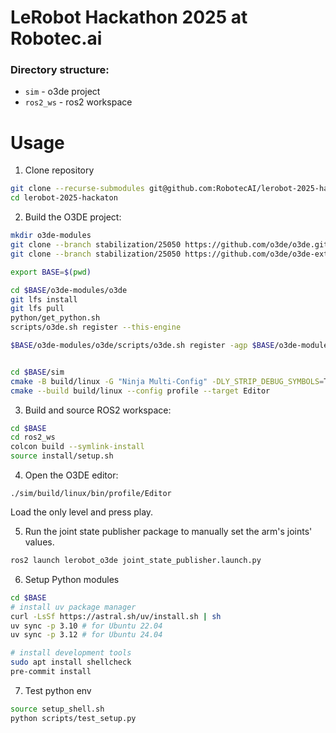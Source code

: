 # LeRobot Hackathon 2025 at Robotec.ai

### Directory structure:

- `sim` - o3de project
- `ros2_ws` - ros2 workspace

# Usage

1. Clone repository
```bash
git clone --recurse-submodules git@github.com:RobotecAI/lerobot-2025-hackaton.git
cd lerobot-2025-hackaton
```

2. Build the O3DE project:
```bash
mkdir o3de-modules
git clone --branch stabilization/25050 https://github.com/o3de/o3de.git o3de-modules/o3de
git clone --branch stabilization/25050 https://github.com/o3de/o3de-extras.git o3de-modules/o3de-extras

export BASE=$(pwd)

cd $BASE/o3de-modules/o3de
git lfs install
git lfs pull
python/get_python.sh
scripts/o3de.sh register --this-engine

$BASE/o3de-modules/o3de/scripts/o3de.sh register -agp $BASE/o3de-modules/o3de-extras/Gems


cd $BASE/sim
cmake -B build/linux -G "Ninja Multi-Config" -DLY_STRIP_DEBUG_SYMBOLS=TRUE -DLY_DISABLE_TEST_MODULES=ON
cmake --build build/linux --config profile --target Editor 
```

3. Build and source ROS2 workspace:
```bash
cd $BASE
cd ros2_ws
colcon build --symlink-install
source install/setup.sh
```

4. Open the O3DE editor:
```
./sim/build/linux/bin/profile/Editor
```

Load the only level and press play.

5. Run the joint state publisher package to manually set the arm's joints' values.
```bash
ros2 launch lerobot_o3de joint_state_publisher.launch.py
```

6. Setup Python modules
```bash
cd $BASE
# install uv package manager
curl -LsSf https://astral.sh/uv/install.sh | sh
uv sync -p 3.10 # for Ubuntu 22.04
uv sync -p 3.12 # for Ubuntu 24.04

# install development tools
sudo apt install shellcheck
pre-commit install
```

7. Test python env

```bash
source setup_shell.sh
python scripts/test_setup.py
```
